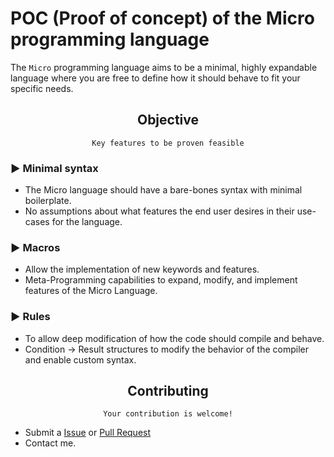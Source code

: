 # POC (Proof of concept) of the Micro programming language

The `Micro` programming language aims to be a minimal, highly expandable language where you are free to define how it should behave to fit your specific needs.

<div align="center"><h2>Objective</h2>

`Key features to be proven feasible`

</div>

### :arrow_forward: Minimal syntax

- The Micro language should have a bare-bones syntax with minimal boilerplate.
- No assumptions about what features the end user desires in their use-cases for the language.

### :arrow_forward: Macros
- Allow the implementation of new keywords and features.
- Meta-Programming capabilities to expand, modify, and implement features of the Micro Language.

### :arrow_forward: Rules
- To allow deep modification of how the code should compile and behave.
- Condition -> Result structures to modify the behavior of the compiler and enable custom syntax.

<div align="center"><h2>Contributing</h2>

`Your contribution is welcome!`

</div>

- Submit a [Issue](https://github.com/micro-lang/poc/issues/new) or  [Pull Request](https://github.com/micro-lang/poc/pulls)
- Contact me.
